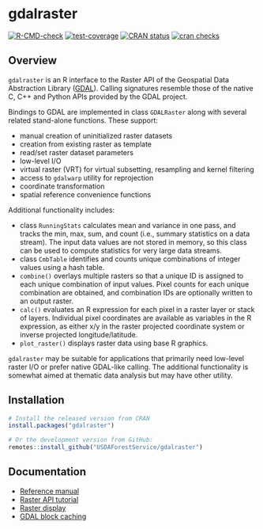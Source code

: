 
<!-- README.md is generated from README.Rmd. Please edit that file -->

# gdalraster

<!-- badges: start -->

[![R-CMD-check](https://github.com/USDAForestService/gdalraster/actions/workflows/R-CMD-check.yaml/badge.svg)](https://github.com/USDAForestService/gdalraster/actions/workflows/R-CMD-check.yaml)
[![test-coverage](https://github.com/USDAForestService/gdalraster/actions/workflows/test-coverage.yaml/badge.svg)](https://github.com/USDAForestService/gdalraster/actions/workflows/test-coverage.yaml)
[![CRAN
status](https://www.r-pkg.org/badges/version/gdalraster)](https://CRAN.R-project.org/package=gdalraster)
[![cran
checks](https://badges.cranchecks.info/worst/gdalraster.svg)](https://cran.r-project.org/web/checks/check_results_gdalraster.html)
<!-- badges: end -->

## Overview

`gdalraster` is an R interface to the Raster API of the Geospatial Data
Abstraction Library ([GDAL](https://gdal.org/)). Calling signatures
resemble those of the native C, C++ and Python APIs provided by the GDAL
project.

Bindings to GDAL are implemented in class `GDALRaster` along with
several related stand-alone functions. These support:

  - manual creation of uninitialized raster datasets
  - creation from existing raster as template
  - read/set raster dataset parameters
  - low-level I/O
  - virtual raster (VRT) for virtual subsetting, resampling and kernel
    filtering
  - access to `gdalwarp` utility for reprojection
  - coordinate transformation
  - spatial reference convenience functions

Additional functionality includes:

  - class `RunningStats` calculates mean and variance in one pass, and
    tracks the min, max, sum, and count (i.e., summary statistics on a
    data stream). The input data values are not stored in memory, so
    this class can be used to compute statistics for very large data
    streams.
  - class `CmbTable` identifies and counts unique combinations of
    integer values using a hash table.
  - `combine()` overlays multiple rasters so that a unique ID is
    assigned to each unique combination of input values. Pixel counts
    for each unique combination are obtained, and combination IDs are
    optionally written to an output raster.
  - `calc()` evaluates an R expression for each pixel in a raster layer
    or stack of layers. Individual pixel coordinates are available as
    variables in the R expression, as either x/y in the raster projected
    coordinate system or inverse projected longitude/latitude.
  - `plot_raster()` displays raster data using base R graphics.

`gdalraster` may be suitable for applications that primarily need
low-level raster I/O or prefer native GDAL-like calling. The additional
functionality is somewhat aimed at thematic data analysis but may have
other utility.

## Installation

``` r
# Install the released version from CRAN
install.packages("gdalraster")

# Or the development version from GitHub:
remotes::install_github("USDAForestService/gdalraster")
```

## Documentation

  - [Reference
    manual](https://usdaforestservice.github.io/gdalraster/reference/)
  - [Raster API
    tutorial](https://usdaforestservice.github.io/gdalraster/articles/raster-api-tutorial.html)
  - [Raster
    display](https://usdaforestservice.github.io/gdalraster/articles/raster-display.html)
  - [GDAL block
    caching](https://usdaforestservice.github.io/gdalraster/articles/gdal-block-cache.html)
